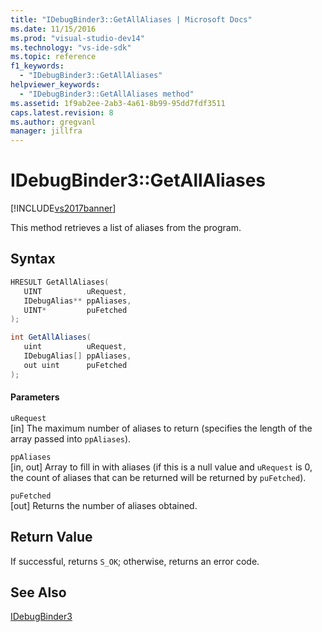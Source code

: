 ```yaml
---
title: "IDebugBinder3::GetAllAliases | Microsoft Docs"
ms.date: 11/15/2016
ms.prod: "visual-studio-dev14"
ms.technology: "vs-ide-sdk"
ms.topic: reference
f1_keywords: 
  - "IDebugBinder3::GetAllAliases"
helpviewer_keywords: 
  - "IDebugBinder3::GetAllAliases method"
ms.assetid: 1f9ab2ee-2ab3-4a61-8b99-95dd7fdf3511
caps.latest.revision: 8
ms.author: gregvanl
manager: jillfra
---
```

# IDebugBinder3::GetAllAliases
[!INCLUDE[vs2017banner](../../../includes/vs2017banner.md)]

This method retrieves a list of aliases from the program.  
  
## Syntax  
  
```cpp  
HRESULT GetAllAliases(  
   UINT          uRequest,  
   IDebugAlias** ppAliases,  
   UINT*         puFetched  
);  
```  
  
```csharp  
int GetAllAliases(  
   uint          uRequest,   
   IDebugAlias[] ppAliases,   
   out uint      puFetched  
);  
```  
  
#### Parameters  
 `uRequest`  
 [in] The maximum number of aliases to return (specifies the length of the array passed into `ppAliases`).  
  
 `ppAliases`  
 [in, out] Array to fill in with aliases (if this is a null value and `uRequest` is 0, the count of aliases that can be returned will be returned by `puFetched`).  
  
 `puFetched`  
 [out] Returns the number of aliases obtained.  
  
## Return Value  
 If successful, returns `S_OK`; otherwise, returns an error code.  
  
## See Also  
 [IDebugBinder3](../../../extensibility/debugger/reference/idebugbinder3.md)
